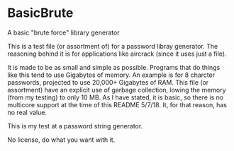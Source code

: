 # BasicBrute
A basic "brute force" library generator

This is a test file (or assortment of) for a password libray generator. The reasoning behind it is for applications like aircrack (since it uses just a file). 

It is made to be as small and simple as possible. Programs that do things like this tend to use Gigabytes of memory. An example is for 8 charcter passwords, projected to use 20,000+ Gigabytes of RAM. This file (or assortment) have an explicit use of garbage collection, lowing the memory (from my testing) to only 10 MB. As I have stated, it is basic, so there is no multicore support at the time of this README 5/7/18. It, for that reason, has no real value. 

This is my test at a password string generator.

No license, do what you want with it.
